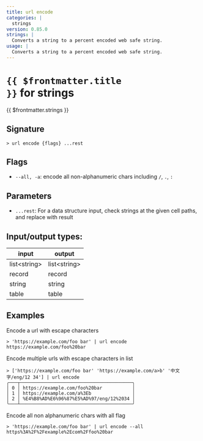 ```yaml
---
title: url encode
categories: |
  strings
version: 0.85.0
strings: |
  Converts a string to a percent encoded web safe string.
usage: |
  Converts a string to a percent encoded web safe string.
---
```

<!-- This file is automatically generated. Please edit the command in https://github.com/nushell/nushell instead. -->

# <code>{{ $frontmatter.title }}</code> for strings

<div class='command-title'>{{ $frontmatter.strings }}</div>

## Signature

```> url encode {flags} ...rest```

## Flags

 -  `--all, -a`: encode all non-alphanumeric chars including `/`, `.`, `:`

## Parameters

 -  `...rest`: For a data structure input, check strings at the given cell paths, and replace with result


## Input/output types:

| input        | output       |
| ------------ | ------------ |
| list\<string\> | list\<string\> |
| record       | record       |
| string       | string       |
| table        | table        |
## Examples

Encode a url with escape characters
```nu
> 'https://example.com/foo bar' | url encode
https://example.com/foo%20bar
```

Encode multiple urls with escape characters in list
```nu
> ['https://example.com/foo bar' 'https://example.com/a>b' '中文字/eng/12 34'] | url encode
╭───┬─────────────────────────────────────────╮
│ 0 │ https://example.com/foo%20bar           │
│ 1 │ https://example.com/a%3Eb               │
│ 2 │ %E4%B8%AD%E6%96%87%E5%AD%97/eng/12%2034 │
╰───┴─────────────────────────────────────────╯

```

Encode all non alphanumeric chars with all flag
```nu
> 'https://example.com/foo bar' | url encode --all
https%3A%2F%2Fexample%2Ecom%2Ffoo%20bar
```
